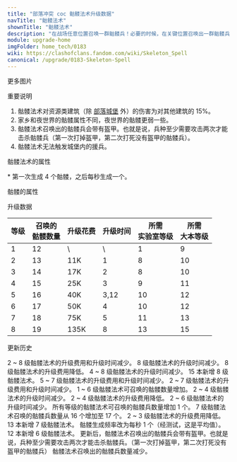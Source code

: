 ```yaml
---
title: "部落冲突 coc 骷髅法术升级数据"
navTitle: "骷髅法术"
shownTitle: "骷髅法术"
description: "在战场任意位置召唤一群骷髅兵！必要的时候，在关键位置召唤出一群骷髅兵补上那么几刀可解燃眉之急。骷髅兵不会触发陷阱。"
module: upgrade-home
imgFolder: home_tech/0183
wiki: https://clashofclans.fandom.com/wiki/Skeleton_Spell
canonical: /upgrade/0183-Skeleton-Spell
---
```


<UnitInfo :folder="$frontmatter.imgFolder" imgSrc="Skeleton_Spell.png" :imgAlt="$frontmatter.navTitle" 
    description="在战场任意位置召唤一群骷髅兵！<br>必要的时候，在关键位置召唤出一群骷髅兵补上那么几刀可解燃眉之急。骷髅兵不会触发陷阱。"
    :isSmallImg="true" />

<SmallTitle>更多图片</SmallTitle>

<Panel>
    <UnitImgGroup :folder="$frontmatter.imgFolder">
        <UnitImg imgTitle="带盾牌的骷髅" imgSrc="Skeleton_Shielded.png" />
        <UnitImg imgTitle="不带盾牌的骷髅" imgSrc="Skeleton.png" />
    </UnitImgGroup>
</Panel>

<SmallTitle>重要说明</SmallTitle>

1. 骷髅法术对资源类建筑（除 [部落城堡](/upgrade/0407-Clan-Castle) 外）的伤害为对其他建筑的 15%。
2. 家乡和夜世界的骷髅属性不同，夜世界的骷髅更弱一些。
3. 骷髅法术召唤出的骷髅兵会带有盔甲。也就是说，兵种至少需要攻击两次才能击杀骷髅兵（第一次打掉盔甲，第二次打死没有盔甲的骷髅兵）。
4. 骷髅法术无法触发城堡内的援兵。

<SmallTitle>骷髅法术的属性</SmallTitle>

<UnitProperties>
    <UnitProperty pKey="作用半径" pValue="2.25 格" />
    <UnitProperty pKey="作用类型" pValue="在指定范围内召唤骷髅" />
    <UnitProperty pKey="骷髅生成速度" pValue="见说明<sup>*</sup>" />
    <UnitProperty pKey="占用的法术空间" pValue="1" />
    <UnitProperty pKey="所需暗黑法术工厂等级" pValue="4" />
    <UnitProperty pKey="所需大本等级" pValue="9" />
    <UnitProperty pKey="法术配置时间" pValue="180" trainingSystem="2022" />
</UnitProperties>

\* 第一次生成 4 个骷髅，之后每秒生成一个。

<SmallTitle>骷髅的属性</SmallTitle>

<UnitProperties>
    <UnitProperty pKey="攻击偏好" pValue="无" />
    <UnitProperty pKey="伤害类型" pValue="单体伤害" />
    <UnitProperty pKey="攻击的目标" pValue="仅地面目标" />
    <UnitProperty pKey="移动速度" pValue="3 格/秒" />
    <UnitProperty pKey="攻击速度" pValue="1 秒/次" />
    <UnitProperty pKey="攻击距离" pValue="0.4 格" />
    <UnitProperty pKey="每秒伤害" pValue="25" />
    <UnitProperty pKey="每次伤害" pValue="25" />
    <UnitProperty pKey="生命值" pValue="30" />
</UnitProperties>

<SmallTitle>升级数据</SmallTitle>

<script setup>
const tableExtraInfo = [
    {
        "column": 2,
        "type": "cost",
        "gpClass": "research",
        "icon": "Dark_Elixir"
    },
    {
        "column": 3,
        "type": "time",
        "gpClass": "research"
    }
];
</script>

<UnitTable :tableExtraInfo="tableExtraInfo">

| 等级 |召唤的<br>骷髅数量| 升级花费 | 升级时间 |所需<br>实验室等级|所需<br>大本等级|
| ---- |       ----     |   ----   |  ----   |       ----      |      ----     |
|   1  |        12      |     \    |    \    |         1       |        9      |
|   2  |        13      |    11K   |   1     |         8       |       10      |
|   3  |        14      |    17K   |   2     |         8       |       10      |
|   4  |        15      |    25K   |   3     |         9       |       11      |
|   5  |        16      |    40K   |   3,12  |        10       |       12      |
|   6  |        17      |    50K   |   4     |        10       |       12      |
|   7  |        18      |    75K   |   5     |        11       |       13      |
|   8  |        19      |   135K   |   8     |        13       |       15      |
</UnitTable>

<SmallTitle>更新历史</SmallTitle>

<Timeline>
    <TimelineItem date="2024/11/25">
        <TimelineRow>2 ~ 8 级骷髅法术的升级费用和升级时间减少。</TimelineRow>
    </TimelineItem>
    <TimelineItem date="2024/06/18">
        <TimelineRow>8 级骷髅法术的升级时间减少。</TimelineRow>
        <TimelineRow>8 级骷髅法术的升级费用降低。</TimelineRow>
    </TimelineItem>
    <TimelineItem date="2023/12/12">
        <TimelineRow>4 ~ 8 级骷髅法术的升级时间减少。</TimelineRow>
    </TimelineItem>
    <TimelineItem date="2023/06/12">
        <TimelineRow>15 本新增 8 级骷髅法术。</TimelineRow>
        <TimelineRow>5 ~ 7 级骷髅法术的升级费用和升级时间减少。</TimelineRow>
    </TimelineItem>
    <TimelineItem date="2022/10/10">
        <TimelineRow>2 ~ 7 级骷髅法术的升级费用和升级时间减少。</TimelineRow>
    </TimelineItem>
    <TimelineItem date="2022/06/27">
        <TimelineRow>1 ~ 6 级骷髅法术可召唤的骷髅数量增加。</TimelineRow>
    </TimelineItem>
    <TimelineItem date="2021/12/09">
        <TimelineRow>2 ~ 4 级骷髅法术的升级时间减少。</TimelineRow>
    </TimelineItem>
    <TimelineItem date="2021/04/12">
        <TimelineRow>2 ~ 4 级骷髅法术的升级费用降低。</TimelineRow>
        <TimelineRow>2 ~ 6 级骷髅法术的升级时间减少。</TimelineRow>
    </TimelineItem>
    <TimelineItem date="2020/10/12">
        <TimelineRow>所有等级的骷髅法术可召唤的骷髅兵数量增加 1 个。</TimelineRow>
    </TimelineItem>
    <TimelineItem date="2020/05/20">
        <TimelineRow>7 级骷髅法术召唤的骷髅兵数量从 16 个增加至 17 个。</TimelineRow>
    </TimelineItem>
    <TimelineItem date="2020/03/30">
        <TimelineRow>2 ~ 3 级骷髅法术的升级费用降低。</TimelineRow>
    </TimelineItem>
    <TimelineItem date="2019/12/09">
        <TimelineRow>13 本新增 7 级骷髅法术。</TimelineRow>
        <TimelineRow>骷髅生成频率改为每秒 1 个（经测试，这是平均值）。</TimelineRow>
    </TimelineItem>
    <TimelineItem date="2019/06/18">
        <TimelineRow>12 本新增 6 级骷髅法术。</TimelineRow>
        <TimelineRow>更新后，骷髅法术召唤出的骷髅兵会带有盔甲。也就是说，兵种至少需要攻击两次才能击杀骷髅兵。（第一次打掉盔甲，第二次打死没有盔甲的骷髅兵）</TimelineRow>
        <TimelineRow>骷髅法术召唤出的骷髅兵数量减少。</TimelineRow>
    </TimelineItem>
    <TimelineItem :historyBottom="true" />
</Timeline>